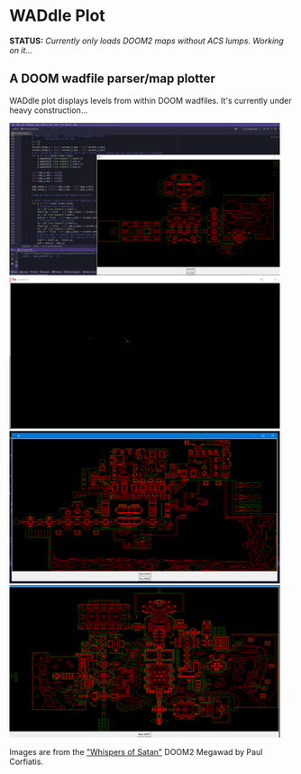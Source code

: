 # WADdle Plot
**STATUS:** *Currently only loads DOOM2 maps without ACS lumps. Working on it...*
## A DOOM wadfile parser/map plotter

WADdle plot displays levels from within DOOM wadfiles. It's currently under heavy construction...

<img src="https://github.com/InZane84/WADdle-Plot-CLI/blob/master/2021-06-21_07-31.png" width="480" height="270" />
<img src="https://github.com/InZane84/waddle_plot/blob/master/waddle_plot.gif" width="480" height="270" />
<img src="https://github.com/InZane84/WADdle-Plot-CLI/blob/master/3%20secs.png" width="480" height="270" />
<img src="https://github.com/InZane84/WADdle-Plot-CLI/blob/master/looong.png" width="480" height="270" />

Images are from the <a href="https://www.paulcorfiatis.com/wos/HTML/wos_index.htm"> "Whispers of Satan"</a> DOOM2 Megawad by Paul Corfiatis. 
